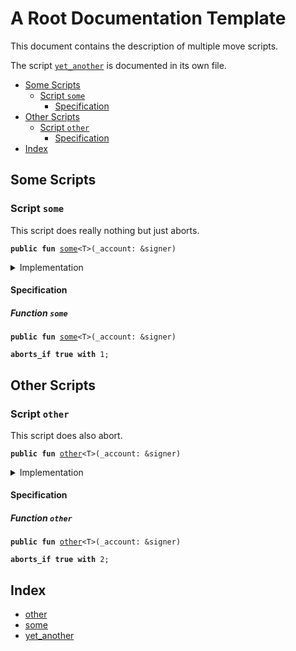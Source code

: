 

<a name="@A_Root_Documentation_Template_0"></a>

# A Root Documentation Template


This document contains the description of multiple move scripts.

The script <code><a href="root_template_script3.md#yet_another">yet_another</a></code> is documented in its own file.

-  [Some Scripts](#@Some_Scripts_1)
    -  [Script <code><a href="root.md#some">some</a></code>](#some)
        -  [Specification](#@Specification_2)
-  [Other Scripts](#@Other_Scripts_3)
    -  [Script <code><a href="root.md#other">other</a></code>](#other)
        -  [Specification](#@Specification_4)
-  [Index](#@Index_5)



<a name="@Some_Scripts_1"></a>

## Some Scripts



<a name="some"></a>

### Script `some`


This script does really nothing but just aborts.


<pre><code><b>public</b> <b>fun</b> <a href="root.md#some">some</a>&lt;T&gt;(_account: &signer)
</code></pre>



<details>
<summary>Implementation</summary>


<pre><code><b>fun</b> <a href="root.md#some">some</a>&lt;T&gt;(_account: &signer) {
    <b>abort</b> 1
}
</code></pre>



</details>

<a name="@Specification_2"></a>

#### Specification


<a name="@Specification_2_some"></a>

##### Function `some`


<pre><code><b>public</b> <b>fun</b> <a href="root.md#some">some</a>&lt;T&gt;(_account: &signer)
</code></pre>




<pre><code><b>aborts_if</b> <b>true</b> <b>with</b> 1;
</code></pre>





<a name="@Other_Scripts_3"></a>

## Other Scripts



<a name="other"></a>

### Script `other`


This script does also abort.


<pre><code><b>public</b> <b>fun</b> <a href="root.md#other">other</a>&lt;T&gt;(_account: &signer)
</code></pre>



<details>
<summary>Implementation</summary>


<pre><code><b>fun</b> <a href="root.md#other">other</a>&lt;T&gt;(_account: &signer) {
    <b>abort</b> 2
}
</code></pre>



</details>

<a name="@Specification_4"></a>

#### Specification


<a name="@Specification_4_other"></a>

##### Function `other`


<pre><code><b>public</b> <b>fun</b> <a href="root.md#other">other</a>&lt;T&gt;(_account: &signer)
</code></pre>




<pre><code><b>aborts_if</b> <b>true</b> <b>with</b> 2;
</code></pre>





<a name="@Index_5"></a>

## Index


-  [other](root.md#other)
-  [some](root.md#some)
-  [yet_another](root_template_script3.md#yet_another)
